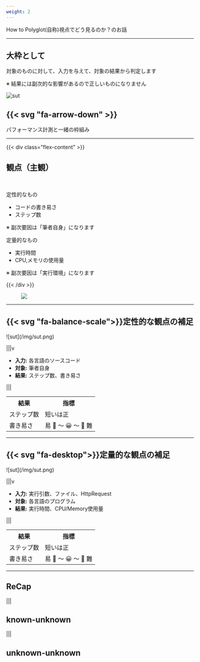```yaml
---
weight: 2
---
```

<!-- : .wrap -->

<!-- : .text-data -->How to


<!--: .text-intro -->Polyglot(自称)視点でどう見るのか？のお話

---
<!-- : .wrap .content-center -->

## 大枠として

<p class="text-intro">対象のものに対して、入力を与えて、対象の結果から判定します</p>

<p class="text-intro text-red">※ 結果には副次的な影響があるので正しいものになりません</p>

![sut](/img/sut.png)

## {{< svg "fa-arrow-down" >}}

パフォーマンス計測と一緒の枠組み

---
<!--: fullscreen .card-50 -->

{{< div class="flex-content" >}}
## 観点（主観）
<br/>

<p class="text-intro">定性的なもの
  <ul>
    <li>コードの書き易さ</li>
    <li>ステップ数</li>
  </ul>
</p>

※ 副次要因は「筆者自身」になります

<p class="text-intro">定量的なもの
  <ul>
    <li>実行時間</li>
    <li>CPU,メモリの使用量</li>
  </ul>
</p>

※ 副次要因は「実行環境」になります

{{< /div >}}

<figure><img src="https://source.unsplash.com/26MJGnCM0Wc/" /></figure>


---
<!--: .wrap -->

## {{< svg "fa-balance-scale">}}定性的な観点の補足

<!--: .aligncenter -->![sut](/img/sut.png)

|||v

- **入力:** 各言語のソースコード
- **対象:** 筆者自身
- **結果:** ステップ数、書き易さ

|||

<table class="no-border">
  <tr>
    <th>結果</th>
    <th>指標</th>
  </tr>
  <tr>
    <td>ステップ数</td>
    <td>短いは正</td>
  </tr>
  <tr>
    <td>書き易さ</td>
    <td>易 🦸 〜 😀 〜 🤔 難</td>
  </tr>
</table>

---
<!--: .wrap -->

## {{< svg "fa-desktop">}}定量的な観点の補足

<!--: .aligncenter -->![sut](/img/sut.png)

|||v

- **入力:** 実行引数、ファイル、HttpRequest
- **対象:** 各言語のプログラム
- **結果:** 実行時間、CPU/Memory使用量

|||

<table class="no-border">
  <tr>
    <th>結果</th>
    <th>指標</th>
  </tr>
  <tr>
    <td>ステップ数</td>
    <td>短いは正</td>
  </tr>
  <tr>
    <td>書き易さ</td>
    <td>易 🦸 〜 😀 〜 🤔 難</td>
  </tr>
</table>

---
<!--: .wrap -->

## ReCap

|||

## known-unknown



|||

## unknown-unknown
